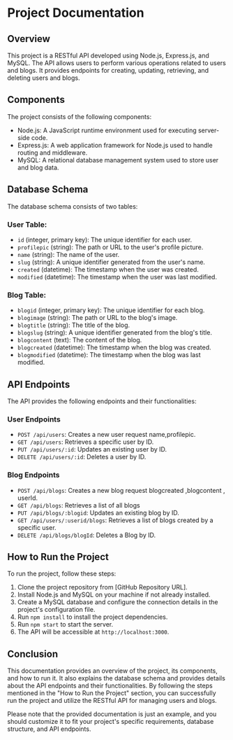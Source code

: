 # Project Documentation

## Overview

This project is a RESTful API developed using Node.js, Express.js, and MySQL. The API allows users to perform various operations related to users and blogs. It provides endpoints for creating, updating, retrieving, and deleting users and blogs.

## Components

The project consists of the following components:

- Node.js: A JavaScript runtime environment used for executing server-side code.
- Express.js: A web application framework for Node.js used to handle routing and middleware.
- MySQL: A relational database management system used to store user and blog data.

## Database Schema

The database schema consists of two tables:

### User Table:

- `id` (integer, primary key): The unique identifier for each user.
- `profilepic` (string): The path or URL to the user's profile picture.
- `name` (string): The name of the user.
- `slug` (string): A unique identifier generated from the user's name.
- `created` (datetime): The timestamp when the user was created.
- `modified` (datetime): The timestamp when the user was last modified.

### Blog Table:

- `blogid` (integer, primary key): The unique identifier for each blog.
- `blogimage` (string): The path or URL to the blog's image.
- `blogtitle` (string): The title of the blog.
- `blogslug` (string): A unique identifier generated from the blog's title.
- `blogcontent` (text): The content of the blog.
- `blogcreated` (datetime): The timestamp when the blog was created.
- `blogmodified` (datetime): The timestamp when the blog was last modified.

## API Endpoints

The API provides the following endpoints and their functionalities:

### User Endpoints

- `POST /api/users`: Creates a new user request name,profilepic.
- `GET /api/users`: Retrieves a specific user by ID.
- `PUT /api/users/:id`: Updates an existing user by ID.
- `DELETE /api/users/:id`: Deletes a user by ID.

### Blog Endpoints

- `POST /api/blogs`: Creates a new blog request blogcreated ,blogcontent , userId.
- `GET /api/blogs`: Retrieves a list of all blogs
- `PUT /api/blogs/:blogid`: Updates an existing blog by ID.
- `GET /api/users/:userid/blogs`: Retrieves a list of blogs created by a specific user.
- `DELETE /api/blogs/blogId`: Deletes a Blog by ID.

## How to Run the Project

To run the project, follow these steps:

1. Clone the project repository from [GitHub Repository URL].
2. Install Node.js and MySQL on your machine if not already installed.
3. Create a MySQL database and configure the connection details in the project's configuration file.
4. Run `npm install` to install the project dependencies.
5. Run `npm start` to start the server.
6. The API will be accessible at `http://localhost:3000`.

## Conclusion

This documentation provides an overview of the project, its components, and how to run it. It also explains the database schema and provides details about the API endpoints and their functionalities. By following the steps mentioned in the "How to Run the Project" section, you can successfully run the project and utilize the RESTful API for managing users and blogs.

Please note that the provided documentation is just an example, and you should customize it to fit your project's specific requirements, database structure, and API endpoints.
